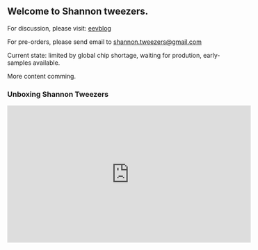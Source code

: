 ## Welcome to Shannon tweezers.

For discussion, please visit: [eevblog](https://www.eevblog.com/forum/testgear/design-a-new-precision-lcr-tweezers/)

For pre-orders, please send email to shannon.tweezers@gmail.com

Current state: limited by global chip shortage, waiting for prodution, early-samples available.

More content comming.

### Unboxing Shannon Tweezers

<p align="center">
<iframe width="560" height="315" src="https://www.youtube.com/embed/JMyViml9v5A" title="YouTube video player" frameborder="0" allow="accelerometer; autoplay; clipboard-write; encrypted-media; gyroscope; picture-in-picture" allowfullscreen></iframe>
</p>

